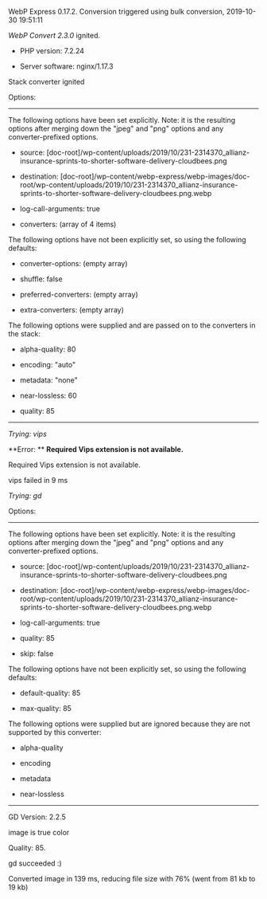 WebP Express 0.17.2. Conversion triggered using bulk conversion, 2019-10-30 19:51:11

*WebP Convert 2.3.0*  ignited.
- PHP version: 7.2.24
- Server software: nginx/1.17.3

Stack converter ignited

Options:
------------
The following options have been set explicitly. Note: it is the resulting options after merging down the "jpeg" and "png" options and any converter-prefixed options.
- source: [doc-root]/wp-content/uploads/2019/10/231-2314370_allianz-insurance-sprints-to-shorter-software-delivery-cloudbees.png
- destination: [doc-root]/wp-content/webp-express/webp-images/doc-root/wp-content/uploads/2019/10/231-2314370_allianz-insurance-sprints-to-shorter-software-delivery-cloudbees.png.webp
- log-call-arguments: true
- converters: (array of 4 items)

The following options have not been explicitly set, so using the following defaults:
- converter-options: (empty array)
- shuffle: false
- preferred-converters: (empty array)
- extra-converters: (empty array)

The following options were supplied and are passed on to the converters in the stack:
- alpha-quality: 80
- encoding: "auto"
- metadata: "none"
- near-lossless: 60
- quality: 85
------------


*Trying: vips* 

**Error: ** **Required Vips extension is not available.** 
Required Vips extension is not available.
vips failed in 9 ms

*Trying: gd* 

Options:
------------
The following options have been set explicitly. Note: it is the resulting options after merging down the "jpeg" and "png" options and any converter-prefixed options.
- source: [doc-root]/wp-content/uploads/2019/10/231-2314370_allianz-insurance-sprints-to-shorter-software-delivery-cloudbees.png
- destination: [doc-root]/wp-content/webp-express/webp-images/doc-root/wp-content/uploads/2019/10/231-2314370_allianz-insurance-sprints-to-shorter-software-delivery-cloudbees.png.webp
- log-call-arguments: true
- quality: 85
- skip: false

The following options have not been explicitly set, so using the following defaults:
- default-quality: 85
- max-quality: 85

The following options were supplied but are ignored because they are not supported by this converter:
- alpha-quality
- encoding
- metadata
- near-lossless
------------

GD Version: 2.2.5
image is true color
Quality: 85. 
gd succeeded :)

Converted image in 139 ms, reducing file size with 76% (went from 81 kb to 19 kb)
